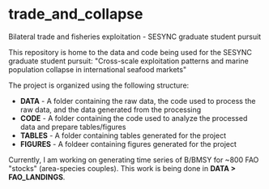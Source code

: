 # trade_and_collapse
Bilateral trade and fisheries exploitation - SESYNC graduate student pursuit

This repository is home to the data and code being used for the SESYNC graduate student pursuit: "Cross-scale exploitation patterns and marine population collapse in international seafood markets"

The project is organized using the following structure:

- **DATA** - A folder containing the raw data, the code used to process the raw data, and the data generated from the processing
- **CODE** - A folder containing the code used to analyze the processed data and prepare tables/figures
- **TABLES** - A folder containing tables generated for the project
- **FIGURES** - A foldeer containing figures generated for the project

Currently, I am working on generating time series of B/BMSY for ~800 FAO "stocks" (area-species couples). This work is being done in **DATA > FAO_LANDINGS**.
